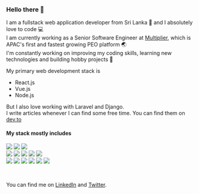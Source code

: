 ### Hello there 👋

I am a fullstack web application developer from Sri Lanka 🌊 and I absolutely love to code 💻 <br/>
I am currently working as a Senior Software Engineer at [Multiplier](https://www.usemultiplier.com/), which is APAC's first and fastest growing PEO platform 🌏 <br/>
I'm constantly working on improving my coding skills, learning new technologies and building hobby projects 👾  <br/>

My primary web development stack is 
* React.js
* Vue.js
* Node.js

But I also love working with Laravel and Django. <br/>
I write articles whenever I can find some free time. You can find them on [dev.to](https://dev.to/davehowson) </br>

#### My stack mostly includes
![](https://img.shields.io/badge/-javascript-yellow?style=flat)
![](https://img.shields.io/badge/-php-9cf?style=flat)
![](https://img.shields.io/badge/-python-blue?style=flat)
<br/>
![](https://img.shields.io/badge/-node-brightgreen?style=flat)
![](https://img.shields.io/badge/-react-blue?style=flat)
![](https://img.shields.io/badge/-vue-green?style=flat)
![](https://img.shields.io/badge/-laravel-orange?style=flat)
![](https://img.shields.io/badge/-django-green?style=flat)
<br/>
![](https://img.shields.io/badge/-git-red?style=flat)
![](https://img.shields.io/badge/-docker-blue?style=flat)
![](https://img.shields.io/badge/-aws-yellow?style=flat)
![](https://img.shields.io/badge/-sql-lightgrey?style=flat)
![](https://img.shields.io/badge/-nosql-red?style=flat)
![](https://img.shields.io/badge/-REST-blue?style=flat)

<br/>

You can find me on [LinkedIn](https://www.linkedin.com/in/dave-howson/) and [Twitter](https://twitter.com/DSHowson).
